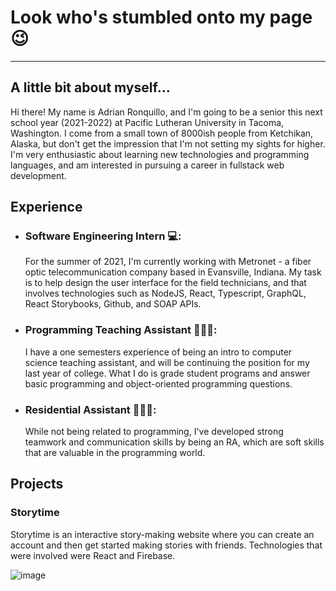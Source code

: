 # Look who's stumbled onto my page 😉
---
## A little bit about myself...
Hi there! My name is Adrian Ronquillo, and I'm going to be a senior this next school year (2021-2022) at Pacific Lutheran University in Tacoma, Washington. I come from a small town of 8000ish people from Ketchikan, Alaska, but don't get the impression that I'm not setting my sights for higher. I'm very enthusiastic about learning new technologies and programming languages, and am interested in pursuing a career in fullstack web development.

## Experience
- ### Software Engineering Intern 💻: 
    For the summer of 2021, I'm currently working with Metronet - a fiber optic telecommunication company based in Evansville, Indiana. My task is to help design the user interface for the field technicians, and that involves technologies such as NodeJS, React, Typescript, GraphQL, React Storybooks, Github, and SOAP APIs.
- ### Programming Teaching Assistant 👨🏽‍🏫:
    I have a one semesters experience of being an intro to computer science teaching assistant, and will be continuing the position for my last year of college. What I do is grade student programs and answer basic programming and object-oriented programming questions.
- ### Residential Assistant 👮🏽‍♂️:
    While not being related to programming, I've developed strong teamwork and communication skills by being an RA, which are soft skills that are valuable in the programming world.
    
## Projects
### Storytime
Storytime is an interactive story-making website where you can create an account and then get started making stories with friends. Technologies that were involved were React and Firebase.

![image](https://user-images.githubusercontent.com/60367655/123486541-d9916e00-d5d1-11eb-85df-ad6e4857c10a.png)

<!--
**ronquiaj/ronquiaj** is a ✨ _special_ ✨ repository because its `README.md` (this file) appears on your GitHub profile.

Here are some ideas to get you started:

- 🔭 I’m currently working on ...
- 🌱 I’m currently learning ...
- 👯 I’m looking to collaborate on ...
- 🤔 I’m looking for help with ...
- 💬 Ask me about ...
- 📫 How to reach me: ...
- 😄 Pronouns: ...
- ⚡ Fun fact: ...
-->

